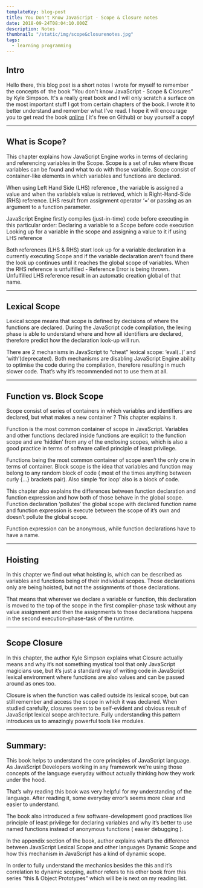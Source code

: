 ```yaml
---
templateKey: blog-post
title: You Don't Know JavaScript - Scope & Closure notes
date: 2018-09-24T08:04:10.000Z
description: Notes
thumbnail: "/static/img/scope&closurenotes.jpg"
tags:
  - learning programming
---
```


## **Intro**

Hello there, this blog post is a short notes I wrote for myself to remember the concepts of  the book "You don't know JavaScript - Scope &amp; Closures" by Kyle Simpson.
It's a really great book and I will only scratch a surface on the most important stuff I got from certain chapters of the book. I wrote it to better understand and remember what I've read. I hope it will encourage you to get read the book [online](https://github.com/getify/You-Dont-Know-JS/blob/master/scope%20&amp;%20closures/README.md#you-dont-know-js-scope--closures) ( it's free on Github) or buy yourself a copy!

___

## **What is Scope?**

This chapter explains how JavaScript Engine works in terms of declaring and referencing variables in the Scope. Scope is a set of rules where those variables can be found and what to do with those variable. Scope consist of container-like elements in which variables and functions are declared.

When using Left Hand Side (LHS) reference , the variable is assigned a value and when the variable’s value is retrieved, which is Right-Hand-Side (RHS) reference. LHS result from assignment operator ‘=‘ or passing as an argument to a function parameter.

JavaScript Engine firstly compiles (just-in-time) code before executing in this particular order:
Declaring a variable to a Scope before code execution
Looking up for a variable in the scope and assigning a value to it if using LHS reference

Both references (LHS &amp; RHS) start look up for a variable declaration in a currently executing Scope and if the variable declaration aren’t found there the look up continues until it reaches the global scope of variables.
When the RHS reference is unfulfilled - Reference Error is being thrown.
Unfulfilled LHS reference result in an automatic creation global of that name.

___

## **Lexical Scope**

Lexical scope means that scope is defined by decisions of where the functions are declared. During the JavaScript code compilation, the lexing phase is able to understand where and how all identifiers are declared, therefore predict how the declaration look-up will run.

There are 2 mechanisms in JavaScript to “cheat” lexical scope: ‘eval(..)’ and ‘with’(deprecated). Both mechanisms are disabling JavaScript Engine ability to optimise the code during the compilation, therefore resulting in much slower code. That’s why it’s recommended not to use them at all.

___

## **Function vs. Block Scope**

Scope consist of series of containers in which variables and identifiers are declared, but what makes a new container ? This chapter explains it.

Function is the most common container of scope in JavaScript. Variables and other functions declared inside functions are explicit to the function scope and are ‘hidden’ from any of the enclosing scopes, which is also a good practice in terms of software called principle of least privilege.

Functions being the most common container of scope aren’t the only one in terms of container. Block scope is the idea that variables and function may belong to any random block of code ( most of the times anything between curly {…} brackets pair). Also simple ‘for loop’ also is a block of code.

This chapter also explains the differences between function declaration and function expression and how both of those behave in the global scope. Function declaration ‘pollutes’ the global scope with declared function name and function expression is execute between the scope of it’s own and doesn’t pollute the global scope.

Function expression can be anonymous, while function declarations have to have a name.

___

## **Hoisting**

In this chapter we find out what hoisting is, which can be described as variables and functions being of their individual scopes. Those declarations only are being hoisted, but not the assignments of those declarations.

That means that wherever we declare a variable or function, this declaration is moved to the top of the scope in the first compiler-phase task without any value assignment and then the assignments to those declarations happens in the second execution-phase-task of the runtime.

___

## **Scope Closure**

In this chapter, the author Kyle Simpson explains what Closure actually means and why it’s not something mystical tool that only JavaScript magicians use, but it’s just a standard way of writing code in JavaScript lexical environment where functions are also values and can be passed around as ones too.

Closure is when the function was called outside its lexical scope, but can still remember and access the scope in which it was declared. When studied carefully, closures seem to be self-evident and obvious result of JavaScript lexical scope architecture.
Fully understanding this pattern introduces us to amazingly powerful tools like modules.

___

## **Summary:**

This book helps to understand the core principles of JavaScript language. As JavaScript Developers working in any framework we’re using those concepts of the language everyday without actually thinking how they work under the hood.

That’s why reading this book was very helpful for my understanding of the language. After reading it, some everyday error’s seems more clear and easier to understand.

The book also introduced a few software-development good practices like principle of least privilege for declaring variables and why it’s better to use named functions instead of anonymous functions ( easier debugging ).

In the appendix section of the book, author explains what’s the difference between JavaScript Lexical Scope and other languages Dynamic Scope and how this mechanism in JavaScript has a kind of dynamic scope.

In order to fully understand the mechanics besides the this and it’s correlation to dynamic scoping, author refers to his other book from this series “this &amp; Object Prototypes” which will be is next on my reading list.
